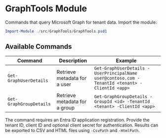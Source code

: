# GraphTools Module

Commands that query Microsoft Graph for tenant data. Import the module:

```powershell
Import-Module ./src/GraphTools/GraphTools.psd1
```

## Available Commands

| Command | Description | Example |
|---------|-------------|---------|
| `Get-GraphUserDetails` | Retrieve metadata for a user | `Get-GraphUserDetails -UserPrincipalName user@contoso.com -TenantId <tenant> -ClientId <app>` |
| `Get-GraphGroupDetails` | Retrieve metadata for a group | `Get-GraphGroupDetails -GroupId <id> -TenantId <tenant> -ClientId <app>` |


The command requires an Entra ID application registration. Provide the tenant ID, client ID and optional client secret for authentication. Results can be exported to CSV and HTML files using `-CsvPath` and `-HtmlPath`.
